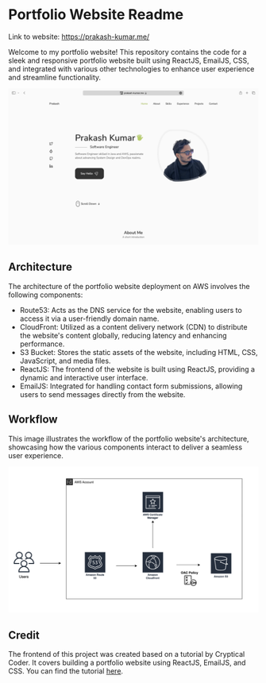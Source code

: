 # Portfolio Website Readme
Link to website: https://prakash-kumar.me/

Welcome to my portfolio website! This repository contains the code for a sleek and responsive portfolio website built using ReactJS, EmailJS, CSS, and integrated with various other technologies to enhance user experience and streamline functionality.

![Screenshot](./src/assets/portfolioImage.png)

## Architecture
The architecture of the portfolio website deployment on AWS involves the following components:
- Route53: Acts as the DNS service for the website, enabling users to access it via a user-friendly domain name.
- CloudFront: Utilized as a content delivery network (CDN) to distribute the website's content globally, reducing latency and enhancing performance.
- S3 Bucket: Stores the static assets of the website, including HTML, CSS, JavaScript, and media files.
- ReactJS: The frontend of the website is built using ReactJS, providing a dynamic and interactive user interface.
- EmailJS: Integrated for handling contact form submissions, allowing users to send messages directly from the website.

## Workflow
This image illustrates the workflow of the portfolio website's architecture, showcasing how the various components interact to deliver a seamless user experience.

![Screenshot](./src/assets/workflow.png)


## Credit
The frontend of this project was created based on a tutorial by Cryptical Coder. It covers building a portfolio website using ReactJS, EmailJS, and CSS. You can find the tutorial [here](https://www.youtube.com/watch?v=3aCoZudPEKE&t=143s&ab_channel=CrypticalCoder).

